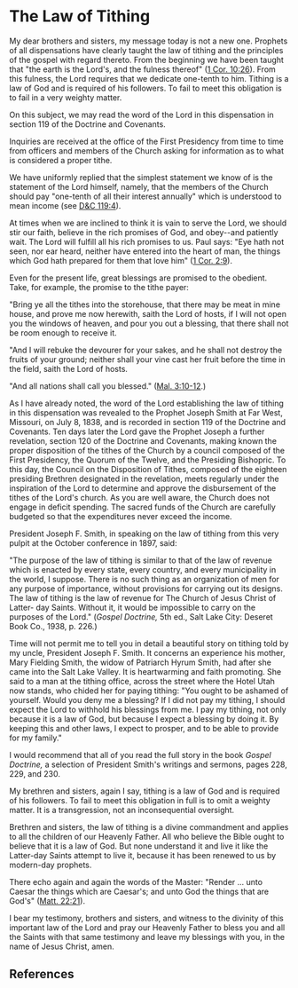 # The Law of Tithing

My dear brothers and sisters, my message today is not a new one. Prophets of
all dispensations have clearly taught the law of tithing and the principles of
the gospel with regard thereto. From the beginning we have been taught that
"the earth is the Lord's, and the fulness thereof" ([1 Cor.
10:26](/scriptures/nt/1-cor/10.26?lang=eng#25)). From this fulness, the Lord
requires that we dedicate one-tenth to him. Tithing is a law of God and is
required of his followers. To fail to meet this obligation is to fail in a
very weighty matter.

On this subject, we may read the word of the Lord in this dispensation in
section 119 of the Doctrine and Covenants.

Inquiries are received at the office of the First Presidency from time to time
from officers and members of the Church asking for information as to what is
considered a proper tithe.

We have uniformly replied that the simplest statement we know of is the
statement of the Lord himself, namely, that the members of the Church should
pay "one-tenth of all their interest annually" which is understood to mean
income (see [D&amp;C 119:4](/scriptures/dc-testament/dc/119.4?lang=eng#3)).

At times when we are inclined to think it is vain to serve the Lord, we should
stir our faith, believe in the rich promises of God, and obey--and patiently
wait. The Lord will fulfill all his rich promises to us. Paul says: "Eye hath
not seen, nor ear heard, neither have entered into the heart of man, the
things which God hath prepared for them that love him" ([1 Cor.
2:9](/scriptures/nt/1-cor/2.9?lang=eng#8)).

Even for the present life, great blessings are promised to the obedient. Take,
for example, the promise to the tithe payer:

"Bring ye all the tithes into the storehouse, that there may be meat in mine
house, and prove me now herewith, saith the Lord of hosts, if I will not open
you the windows of heaven, and pour you out a blessing, that there shall not
be room enough to receive it.

"And I will rebuke the devourer for your sakes, and he shall not destroy the
fruits of your ground; neither shall your vine cast her fruit before the time
in the field, saith the Lord of hosts.

"And all nations shall call you blessed." ([Mal.
3:10-12](/scriptures/ot/mal/3.10-12?lang=eng#9).)

As I have already noted, the word of the Lord establishing the law of tithing
in this dispensation was revealed to the Prophet Joseph Smith at Far West,
Missouri, on July 8, 1838, and is recorded in section 119 of the Doctrine and
Covenants. Ten days later the Lord gave the Prophet Joseph a further
revelation, section 120 of the Doctrine and Covenants, making known the proper
disposition of the tithes of the Church by a council composed of the First
Presidency, the Quorum of the Twelve, and the Presiding Bishopric. To this
day, the Council on the Disposition of Tithes, composed of the eighteen
presiding Brethren designated in the revelation, meets regularly under the
inspiration of the Lord to determine and approve the disbursement of the
tithes of the Lord's church. As you are well aware, the Church does not engage
in deficit spending. The sacred funds of the Church are carefully budgeted so
that the expenditures never exceed the income.

President Joseph F. Smith, in speaking on the law of tithing from this very
pulpit at the October conference in 1897, said:

"The purpose of the law of tithing is similar to that of the law of revenue
which is enacted by every state, every country, and every municipality in the
world, I suppose. There is no such thing as an organization of men for any
purpose of importance, without provisions for carrying out its designs. The
law of tithing is the law of revenue for The Church of Jesus Christ of Latter-
day Saints. Without it, it would be impossible to carry on the purposes of the
Lord." (_Gospel Doctrine,_ 5th ed., Salt Lake City: Deseret Book Co., 1938, p.
226.)

Time will not permit me to tell you in detail a beautiful story on tithing
told by my uncle, President Joseph F. Smith. It concerns an experience his
mother, Mary Fielding Smith, the widow of Patriarch Hyrum Smith, had after she
came into the Salt Lake Valley. It is heartwarming and faith promoting. She
said to a man at the tithing office, across the street where the Hotel Utah
now stands, who chided her for paying tithing: "You ought to be ashamed of
yourself. Would you deny me a blessing? If I did not pay my tithing, I should
expect the Lord to withhold his blessings from me. I pay my tithing, not only
because it is a law of God, but because I expect a blessing by doing it. By
keeping this and other laws, I expect to prosper, and to be able to provide
for my family."

I would recommend that all of you read the full story in the book _Gospel
Doctrine,_ a selection of President Smith's writings and sermons, pages 228,
229, and 230.

My brethren and sisters, again I say, tithing is a law of God and is required
of his followers. To fail to meet this obligation in full is to omit a weighty
matter. It is a transgression, not an inconsequential oversight.

Brethren and sisters, the law of tithing is a divine commandment and applies
to all the children of our Heavenly Father. All who believe the Bible ought to
believe that it is a law of God. But none understand it and live it like the
Latter-day Saints attempt to live it, because it has been renewed to us by
modern-day prophets.

There echo again and again the words of the Master: "Render ... unto Caesar the
things which are Caesar's; and unto God the things that are God's" ([Matt.
22:21](/scriptures/nt/matt/22.21?lang=eng#20)).

I bear my testimony, brothers and sisters, and witness to the divinity of this
important law of the Lord and pray our Heavenly Father to bless you and all
the Saints with that same testimony and leave my blessings with you, in the
name of Jesus Christ, amen.

## References

